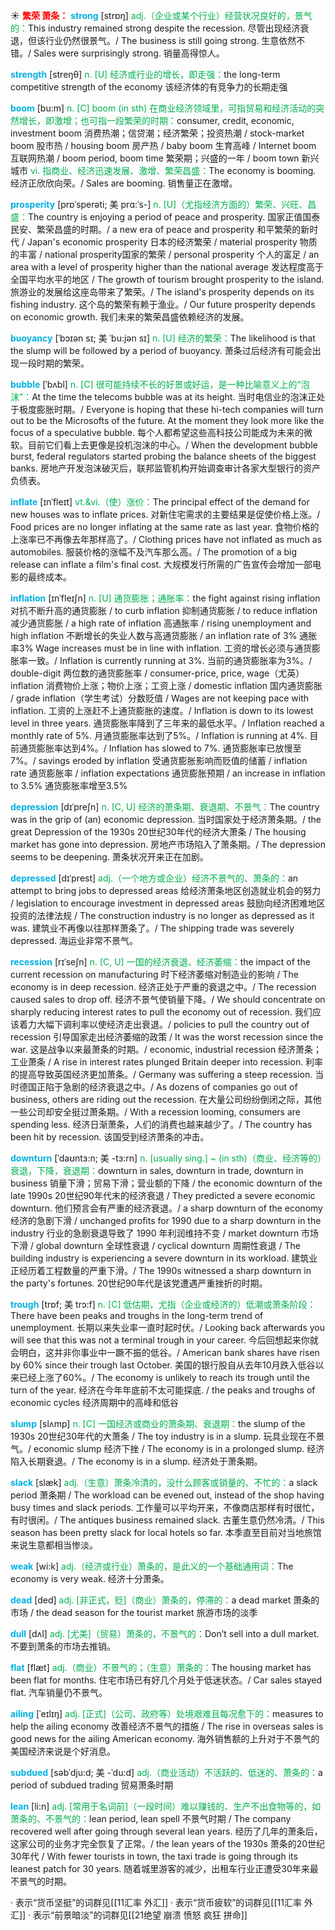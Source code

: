 ☀ <font color="red">**繁荣 萧条：**</font>
<font color="sky blue">**strong**</font> [strɒŋ] 
<font color="#00b050">adj.（企业或某个行业）经营状况良好的，景气的：</font>This industry remained strong despite the recession. 尽管出现经济衰退，但该行业仍然很景气。/ The business is still going strong. 生意依然不错。/ Sales were surprisingly strong. 销量高得惊人。

<font color="sky blue">**strength**</font> [streŋθ] 
<font color="#00b050">n. [U] 经济或行业的增长，即走强：</font>the long-term competitive strength of the economy 该经济体的有竞争力的长期走强

<font color="sky blue">**boom**</font> [bu:m] 
<font color="#00b050">n. [C] boom (in sth) 在商业经济领域里，可指贸易和经济活动的突然增长，即激增；也可指一段繁荣的时期：</font>consumer, credit, economic, investment boom 消费热潮；信贷潮；经济繁荣；投资热潮 / stock-market boom 股市热 / housing boom 房产热 / baby boom 生育高峰 / Internet boom 互联网热潮 / boom period, boom time 繁荣期；兴盛的一年 / boom town 新兴城市 <font color="#00b050">vi. 指商业、经济迅速发展、激增、繁荣昌盛：</font>The economy is booming. 经济正欣欣向荣。/ Sales are booming. 销售量正在激增。
                      
<font color="sky blue">**prosperity**</font> [prɒˈsperəti; 美 prɑ:ˈs-]
<font color="#00b050">n. [U]（尤指经济方面的）繁荣、兴旺、昌盛：</font>The country is enjoying a period of peace and prosperity. 国家正值国泰民安、繁荣昌盛的时期。/ a new era of peace and prosperity 和平繁荣的新时代 / Japan's economic prosperity 日本的经济繁荣 / material prosperity 物质的丰富 / national prosperity国家的繁荣 / personal prosperity 个人的富足 / an area with a level of prosperity higher than the national average 发达程度高于全国平均水平的地区 / The growth of tourism brought prosperity to the island. 旅游业的发展给这座岛带来了繁荣。/ The island's prosperity depends on its fishing industry. 这个岛的繁荣有赖于渔业。/ Our future prosperity depends on economic growth. 我们未来的繁荣昌盛依赖经济的发展。

<font color="sky blue">**buoyancy**</font> [ˈbɔɪən sɪ; 美 ˈbu:jən sɪ]
<font color="#00b050">n. [U] 经济的繁荣：</font>The likelihood is that the slump will be followed by a period of buoyancy. 萧条过后经济有可能会出现一段时期的繁荣。          
           
<font color="sky blue">**bubble**</font> [ˈbʌbl]
<font color="#00b050">n. [C] 很可能持续不长的好景或好运，是一种比喻意义上的“泡沫”：</font>At the time the telecoms bubble was at its height. 当时电信业的泡沫正处于极度膨胀时期。/ Everyone is hoping that these hi-tech companies will turn out to be the Microsofts of the future. At the moment they look more like the focus of a speculative bubble. 每个人都希望这些高科技公司能成为未来的微软。目前它们看上去更像是投机泡沫的中心。/ When the development bubble burst, federal regulators started probing the balance sheets of the biggest banks. 房地产开发泡沫破灭后，联邦监管机构开始调查审计各家大型银行的资产负债表。
           
<font color="sky blue">**inflate**</font> [ɪnˈfleɪt]
<font color="#00b050">vt.&vi.（使）涨价：</font>The principal effect of the demand for new houses was to inflate prices. 对新住宅需求的主要结果是促使价格上涨。/ Food prices are no longer inflating at the same rate as last year. 食物价格的上涨率已不再像去年那样高了。/ Clothing prices have not inflated as much as automobiles. 服装价格的涨幅不及汽车那么高。/ The promotion of a big release can inflate a film's final cost. 大规模发行所需的广告宣传会增加一部电影的最终成本。

<font color="sky blue">**inflation**</font> [ɪnˈfleɪʃn]
<font color="#00b050">n. [U] 通货膨胀；通胀率：</font>the fight against rising inflation 对抗不断升高的通货膨胀 / to curb inflation 抑制通货膨胀 / to reduce inflation 减少通货膨胀 / a high rate of inflation 高通胀率 / rising unemployment and high inflation 不断增长的失业人数与高通货膨胀 / an inflation rate of 3% 通胀率3% Wage increases must be in line with inflation. 工资的增长必须与通货膨胀率一致。/ Inflation is currently running at 3%. 当前的通货膨胀率为3%。/ double-digit 两位数的通货膨胀率 / consumer-price, price, wage（尤英）inflation 消费物价上涨；物价上涨；工资上涨 / domestic inflation 国内通货膨胀 / grade inflation（学生考试）分数贬值 / Wages are not keeping pace with inflation. 工资的上涨赶不上通货膨胀的速度。/ Inflation is down to its lowest level in three years. 通货膨胀率降到了三年来的最低水平。/ Inflation reached a monthly rate of 5%. 月通货膨胀率达到了5%。/ Inflation is running at 4%. 目前通货膨胀率达到4%。/ Inflation has slowed to 7%. 通货膨胀率已放慢至7%。/ savings eroded by inflation 受通货膨胀影响而贬值的储蓄 / inflation rate 通货膨胀率 / inflation expectations 通货膨胀预期 / an increase in inflation to 3.5% 通货膨胀率增至3.5%

<font color="sky blue">**depression**</font> [dɪˈpreʃn]
<font color="#00b050">n. [C, U] 经济的萧条期、衰退期、不景气：</font>The country was in the grip of (an) economic depression. 当时国家处于经济萧条期。/ the great Depression of the 1930s 20世纪30年代的经济大萧条 / The housing market has gone into depression. 房地产市场陷入了萧条期。/ The depression seems to be deepening. 萧条状况开来正在加剧。
     
<font color="sky blue">**depressed**</font> [dɪˈprest]
<font color="#00b050">adj.（一个地方或企业）经济不景气的、萧条的：</font>an attempt to bring jobs to depressed areas 给经济萧条地区创造就业机会的努力 / legislation to encourage investment in depressed areas 鼓励向经济困难地区投资的法律法规 / The construction industry is no longer as depressed as it was. 建筑业不再像以往那样萧条了。/ The shipping trade was severely depressed. 海运业非常不景气。
    
<font color="sky blue">**recession**</font> [rɪˈseʃn]
<font color="#00b050">n. [C, U] 一国的经济衰退、经济萎缩：</font>the impact of the current recession on manufacturing 时下经济萎缩对制造业的影响 / The economy is in deep recession. 经济正处于严重的衰退之中。/ The recession caused sales to drop off. 经济不景气使销量下降。/ We should concentrate on sharply reducing interest rates to pull the economy out of recession. 我们应该着力大幅下调利率以使经济走出衰退。/ policies to pull the country out of recession 引导国家走出经济萎缩的政策 / It was the worst recession since the war. 这是战争以来最萧条的时期。/ economic, industrial recession 经济萧条；工业萧条 / A rise in interest rates plunged Britain deeper into recession. 利率的提高导致英国经济更加萧条。/ Germany was suffering a steep recession. 当时德国正陷于急剧的经济衰退之中。/ As dozens of companies go out of business, others are riding out the recession. 在大量公司纷纷倒闭之际，其他一些公司却安全挺过萧条期。/ With a recession looming, consumers are spending less. 经济日渐萧条，人们的消费也越来越少了。/ The country has been hit by recession. 该国受到经济萧条的冲击。
                      
<font color="sky blue">**downturn**</font> [ˈdaʊntɜ:n; 美 -tɜ:rn]
<font color="#00b050">n. [usually sing.] ~ (in sth)（商业、经济等的）衰退，下降，衰退期：</font>downturn in sales, downturn in trade, downturn in business 销量下滑；贸易下滑；营业额的下降 / the economic downturn of the late 1990s 20世纪90年代末的经济衰退 / They predicted a severe economic downturn. 他们预言会有严重的经济衰退。/ a sharp downturn of the economy 经济的急剧下滑 / unchanged profits for 1990 due to a sharp downturn in the industry 行业的急剧衰退导致了 1990 年利润维持不变 / market downturn 市场下滑 / global downturn 全球性衰退 / cyclical downturn 周期性衰退 / The building industry is experiencing a severe downturn in its workload. 建筑业正经历着工程数量的严重下滑。/ The 1990s witnessed a sharp downturn in the party's fortunes. 20世纪90年代是该党遭遇严重挫折的时期。

<font color="sky blue">**trough**</font> [trɒf; 美 trɔ:f]
<font color="#00b050">n. [C] 低估期，尤指（企业或经济的）低潮或萧条阶段：</font>There have been peaks and troughs in the long-term trend of unemployment. 长期以来失业率一直时起时伏。/ Looking back afterwards you will see that this was not a terminal trough in your career. 今后回想起来你就会明白，这并非你事业中一蹶不振的低谷。/ American bank shares have risen by 60% since their trough last October. 美国的银行股自从去年10月跌入低谷以来已经上涨了60%。/ The economy is unlikely to reach its trough until the turn of the year. 经济在今年年底前不太可能探底. / the peaks and troughs of economic cycles 经济周期中的高峰和低谷

<font color="sky blue">**slump**</font> [slʌmp]
<font color="#00b050">n. [C] 一国经济或商业的萧条期、衰退期：</font>the slump of the 1930s 20世纪30年代的大萧条 / The toy industry is in a slump. 玩具业现在不景气。/ economic slump 经济下挫 / The economy is in a prolonged slump. 经济陷入长期衰退。/ The economy is in a slump. 经济处于萧条期。
           
<font color="sky blue">**slack**</font> [slæk]
<font color="#00b050">adj.（生意）萧条冷清的，没什么顾客或销量的、不忙的：</font>a slack period 萧条期 / The workload can be evened out, instead of the shop having busy times and slack periods. 工作量可以平均开来，不像商店那样有时很忙，有时很闲。/ The antiques business remained slack. 古董生意仍然冷清。/ This season has been pretty slack for local hotels so far. 本季直至目前对当地旅馆来说生意都相当惨淡。

<font color="sky blue">**weak**</font> [wi:k] 
<font color="#00b050">adj.（经济或行业）萧条的，是此义的一个基础通用词：</font>The economy is very weak. 经济十分萧条。

<font color="sky blue">**dead**</font> [ded] 
<font color="#00b050">adj. [非正式，贬]（商业）萧条的，停滞的：</font>a dead market 萧条的市场 / the dead season for the tourist market 旅游市场的淡季

<font color="sky blue">**dull**</font> [dʌl] 
<font color="#00b050">adj. [尤美]（贸易）萧条的，不景气的：</font>Don’t sell into a dull market. 不要到萧条的市场去推销。

<font color="sky blue">**flat**</font> [flæt] 
<font color="#00b050">adj.（商业）不景气的；（生意）萧条的：</font>The housing market has been flat for months. 住宅市场已有好几个月处于低迷状态。/ Car sales stayed flat. 汽车销量仍不景气。
            
<font color="sky blue">**ailing**</font> [ˈeɪlɪŋ]
<font color="#00b050">adj. [正式]（公司、政府等）处境艰难且每况愈下的：</font>measures to help the ailing economy 改善经济不景气的措施 / The rise in overseas sales is good news for the ailing American economy. 海外销售额的上升对于不景气的美国经济来说是个好消息。
                      
<font color="sky blue">**subdued**</font> [səbˈdju:d; 美 -ˈdu:d]
<font color="#00b050">adj.（商业活动）不活跃的、低迷的、萧条的：</font>a period of subdued trading 贸易萧条时期

<font color="sky blue">**lean**</font> [li:n]
<font color="#00b050">adj. [常用于名词前]（一段时间）难以赚钱的、生产不出食物等的，如萧条的、不景气的：</font>lean period, lean spell 不景气时期 / The company recovered well after going through several lean years. 经历了几年的萧条后，这家公司的业务才完全恢复了正常。/ the lean years of the 1930s 萧条的20世纪30年代 / With fewer tourists in town, the taxi trade is going through its leanest patch for 30 years. 随着城里游客的减少，出租车行业正遭受30年来最不景气的时期。

· 表示“货币坚挺”的词群见[[11汇率 外汇]]
· 表示“货币疲软”的词群见[[11汇率 外汇]]
· 表示“前景暗淡”的词群见[[21绝望 崩溃 愤怒 疯狂 拼命]]